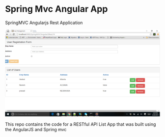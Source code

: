 # Spring Mvc Angular App
SpringMVC Angularjs Rest Application 

<img src="https://github.com/tallurivenkat/SpringMvcAngularApp/blob/master/springMvc.png" alt="Spring Angular app">

<p>This repo contains the code for a RESTful API  List App that was built using the AngularJS and Spring mvc</p>
